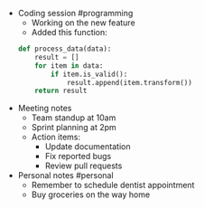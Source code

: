 - Coding session #programming
  - Working on the new feature
  - Added this function:
  ```python
  def process_data(data):
      result = []
      for item in data:
          if item.is_valid():
              result.append(item.transform())
      return result
  ```
- Meeting notes
  - Team standup at 10am
  - Sprint planning at 2pm
  - Action items:
    - Update documentation
    - Fix reported bugs
    - Review pull requests
- Personal notes #personal
  - Remember to schedule dentist appointment
  - Buy groceries on the way home